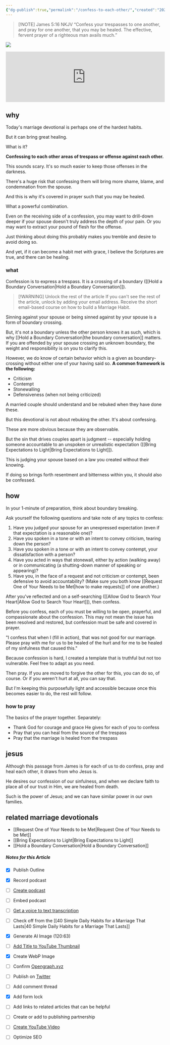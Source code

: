 ```yaml
---
{"dg-publish":true,"permalink":"/confess-to-each-other/","created":"2023-04-20T21:13:33.986-07:00"}
---
```


> [!NOTE] ‭‭James‬ ‭5‬:‭16‬ ‭NKJV‬‬
> “Confess your trespasses to one another, and pray for one another, that you may be healed. The effective, fervent prayer of a righteous man avails much.”

![](https://res.cloudinary.com/dt9hlo5sw/image/upload/v1682363613/obsidian/image_y3jdzy.png)
<div class="podcastdotco-wrapper"><iframe data-target="the-marriage-habit/confess-to-each-other" src="https://play.pod.co/the-marriage-habit/confess-to-each-other" frameborder="0" width="100%" scrolling="no" style="overflow:hidden;max-width:750px;height:160px;"class="podcastdotco-player podcastdotco-player--episode"></iframe><script src="https://play.pod.co/embed/frame-v1.js"></script></div>

## why
Today's marriage devotional is perhaps one of the hardest habits.

But it can bring great healing.

What is it?

**Confessing to each other areas of trespass or offense against each other.** 

This sounds scary.  It's so much easier to keep those offenses in the darkness.

There's a huge risk that confessing them will bring more shame, blame, and condemnation from the spouse.

And this is why it's covered in prayer such that you may be healed. 

What a powerful combination.

Even on the receiving side of a confession, you may want to drill-down deeper if your spouse doesn't truly address the depth of your pain.  Or you may want to extract your pound of flesh for the offense.

Just thinking about doing this probably makes you tremble and desire to avoid doing so.

And yet, if it can become a habit met with grace, I believe the Scriptures are true, and there can be healing.

### what
Confession is to express a trespass.  It is a crossing of a boundary ([[Hold a Boundary Conversation\|Hold a Boundary Conversation]]).
> [!WARNING] Unlock the rest of the article
> If you can't see the rest of the article, unlock by adding your email address.  Receive the short email-based course on how to build a Marriage Habit.
<div class="convertful-202420"></div>
<!--- form here -->
<div class="convertful-202420"></div>
Sinning against your spouse or being sinned against by your spouse is a form of boundary crossing.

But, it's not a boundary unless the other person knows it as such, which is why [[Hold a Boundary Conversation\|the boundary conversation]] matters.  If you are offended by your spouse crossing an unknown boundary, the weight and responsibility is on you to clarify this.

However, we do know of certain behavior which is a given as boundary-crossing without either one of your having said so.  **A common framework is the following:**

- Criticism
- Contempt
- Stonewalling
- Defensiveness (when not being criticized)

A married couple should understand and be rebuked when they have done these.  

But this devotional is not about rebuking the other.  It's about confessing.

These are more obvious because they are observable.

But the sin that drives couples apart is judgment -- especially holding someone accountable to an unspoken or unrealistic expectation ([[Bring Expectations to Light\|Bring Expectations to Light]]).

This is judging your spouse based on a law you created without their knowing.

If doing so brings forth resentment and bitterness within you, it should also be confessed.

## how
In your 1-minute of preparation, think about boundary breaking.

Ask yourself the following questions and take note of any topics to confess:

1. Have you judged your spouse for an unexpressed expectation (even if that expectation is a reasonable one)?
2. Have you spoken in a tone or with an intent to convey criticism, tearing down the person?
3. Have you spoken in a tone or with an intent to convey contempt, your dissatisfaction with a person?
4. Have you acted in ways that stonewall, either by action (walking away) or in communicating (a shutting-down manner of speaking or appearing)?
5. Have you, in the face of a request and not criticism or contempt, been defensive to avoid accountability? (Make sure you both know [[Request One of Your Needs to be Met\|how to make requests]] of one another.)

After you've reflected and on a self-searching ([[Allow God to Search Your Heart\|Allow God to Search Your Heart]]), then confess.

Before you confess, each of you must be willing to be open, prayerful, and compassionate about the confession.  This may not mean the issue has been resolved and restored, but confession must be safe and covered in prayer.

"I confess that when I (fill in action), that was not good for our marriage.  Please pray with me for us to be healed of the hurt and for me to be healed of my sinfulness that caused this."

Because confession is hard, I created a template that is truthful but not too vulnerable.  Feel free to adapt as you need.

Then pray.  If you are moved to forgive the other for this, you can do so, of course.  Or if you weren't hurt at all, you can say that.

But I'm keeping this purposefully light and accessible because once this becomes easier to do, the rest will follow.

### how to pray
The basics of the prayer together.  Separately:

- Thank God for courage and grace He gives for each of you to confess
-  Pray that you can heal from the source of the trespass
- Pray that the marriage is healed from the trespass

## jesus
Although this passage from James is for each of us to do confess, pray and heal each other, it draws from who Jesus is.

He desires our confession of our sinfulness, and when we declare faith to place all of our trust in Him, we are healed from death.

Such is the power of Jesus; and we can have similar power in our own families.

## related marriage devotionals
- [[Request One of Your Needs to be Met\|Request One of Your Needs to be Met]]
- [[Bring Expectations to Light\|Bring Expectations to Light]]
- [[Hold a Boundary Conversation\|Hold a Boundary Conversation]]

##### Notes for this Article
- [x] Publish Outline
- [x] Record podcast
- [ ] [Create podcast](https://studio.podcast.co/login)
- [ ] Embed podcast
- [ ] [Get a voice to text transcription](https://happyscribe.com) 
- [ ] Check off from the [[40 Simple Daily Habits for a Marriage That Lasts\|40 Simple Daily Habits for a Marriage That Lasts]]
- [x] Generate AI Image (120:63)
- [ ] [Add Title to YouTube Thumbnail](https://pixelied.com)
- [x] Create WebP Image
- [ ] Confirm [Opengraph.xyz](https://opengraph.xyz)
- [ ] Publish on [Twitter](https://twitter.com)
- [ ] Add comment thread
- [x] Add form lock
- [ ] Add links to related articles that can be helpful
- [ ] Create or add to publishing partnership

- [ ] [Create YouTube Video](https://flixier.com)
- [ ] Optimize SEO

